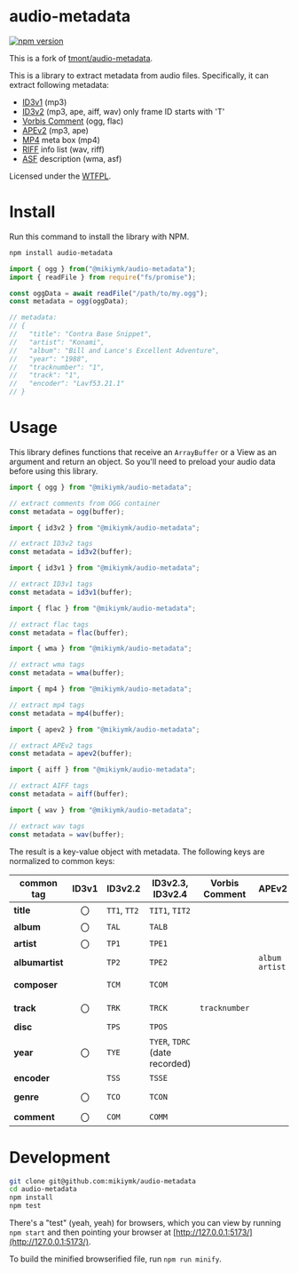 # audio-metadata

[![npm version](https://badge.fury.io/js/@mikiymk%2Faudio-metadata.svg)](https://badge.fury.io/js/@mikiymk%2Faudio-metadata)

This is a fork of [tmont/audio-metadata](https://github.com/tmont/audio-metadata).

This is a library to extract metadata from audio files.
Specifically, it can extract following metadata:

- [ID3v1](http://en.wikipedia.org/wiki/ID3#ID3v1) (mp3)
- [ID3v2](http://en.wikipedia.org/wiki/ID3#ID3v2) (mp3, ape, aiff, wav)
  only frame ID starts with 'T'
- [Vorbis Comment](https://en.wikipedia.org/wiki/Vorbis_comment) (ogg, flac)
- [APEv2](https://en.wikipedia.org/wiki/APE_tag) (mp3, ape)
- [MP4](https://en.wikipedia.org/wiki/MP4_file_format) meta box (mp4)
- [RIFF](https://en.wikipedia.org/wiki/Resource_Interchange_File_Format) info list (wav, riff)
- [ASF](https://en.wikipedia.org/wiki/Advanced_Systems_Format) description (wma, asf)

Licensed under the [WTFPL](http://www.wtfpl.net/).

# Install

Run this command to install the library with NPM.

```sh
npm install audio-metadata
```

```javascript
import { ogg } from("@mikiymk/audio-metadata");
import { readFile } from require("fs/promise");

const oggData = await readFile("/path/to/my.ogg");
const metadata = ogg(oggData);

// metadata:
// {
//   "title": "Contra Base Snippet",
//   "artist": "Konami",
//   "album": "Bill and Lance's Excellent Adventure",
//   "year": "1988",
//   "tracknumber": "1",
//   "track": "1",
//   "encoder": "Lavf53.21.1"
// }
```

# Usage

This library defines functions that receive an `ArrayBuffer` or a View as an argument and return an object.
So you'll need to preload your audio data before using this library.

```javascript
import { ogg } from "@mikiymk/audio-metadata";

// extract comments from OGG container
const metadata = ogg(buffer);

import { id3v2 } from "@mikiymk/audio-metadata";

// extract ID3v2 tags
const metadata = id3v2(buffer);

import { id3v1 } from "@mikiymk/audio-metadata";

// extract ID3v1 tags
const metadata = id3v1(buffer);

import { flac } from "@mikiymk/audio-metadata";

// extract flac tags
const metadata = flac(buffer);

import { wma } from "@mikiymk/audio-metadata";

// extract wma tags
const metadata = wma(buffer);

import { mp4 } from "@mikiymk/audio-metadata";

// extract mp4 tags
const metadata = mp4(buffer);

import { apev2 } from "@mikiymk/audio-metadata";

// extract APEv2 tags
const metadata = apev2(buffer);

import { aiff } from "@mikiymk/audio-metadata";

// extract AIFF tags
const metadata = aiff(buffer);

import { wav } from "@mikiymk/audio-metadata";

// extract wav tags
const metadata = wav(buffer);
```

The result is a key-value object with metadata.
The following keys are normalized to common keys:

| common tag      | ID3v1 | ID3v2.2      | ID3v2.3, ID3v2.4               | Vorbis Comment | APEv2          | MP4            | RIFF           | ASF           |
| --------------- | :---: | ------------ | ------------------------------ | -------------- | -------------- | -------------- | -------------- | ------------- |
| **title**       |  〇   | `TT1`, `TT2` | `TIT1`, `TIT2`                 |                |                | `©nam`         | `INAM`         |               |
| **album**       |  〇   | `TAL`        | `TALB`                         |                |                | `©alb`         | `IPRD`         | `albumtitle`  |
| **artist**      |  〇   | `TP1`        | `TPE1`                         |                |                | `©ART`         | `IART`         |               |
| **albumartist** |       | `TP2`        | `TPE2`                         |                | `album artist` | `aART`         |                |               |
| **composer**    |       | `TCM`        | `TCOM`                         |                |                | `©wrt`, `©com` | `IMUS`         |               |
| **track**       |  〇   | `TRK`        | `TRCK`                         | `tracknumber`  |                | `trkn`         | `IPRT`, `ITRK` | `tracknumber` |
| **disc**        |       | `TPS`        | `TPOS`                         |                |                | `disk`         |                | `partofset`   |
| **year**        |  〇   | `TYE`        | `TYER`, `TDRC` (date recorded) |                |                | `©day`         |                |               |
| **encoder**     |       | `TSS`        | `TSSE`                         |                |                | `©too`         | `ISFT`         | `toolname`    |
| **genre**       |  〇   | `TCO`        | `TCON`                         |                |                | `©gen`, `gnre` | `IGNR`         |               |
| **comment**     |  〇   | `COM`        | `COMM`                         |                |                | `©cmt`         | `ICMT`         | `comments`    |

# Development

```bash
git clone git@github.com:mikiymk/audio-metadata
cd audio-metadata
npm install
npm test
```

There's a "test" (yeah, yeah) for browsers, which you can view by running `npm start` and then pointing your browser at [http://127.0.0.1:5173/](http://127.0.0.1:5173/).

To build the minified browserified file, run `npm run minify`.
